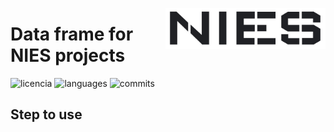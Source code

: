 <a href="https://www.nies.futbol/"><img
src="https://github.com/nepito/world_cup_semis/blob/develop/img/logo.jpeg" align="right" width="256"
/></a>

# Data frame for NIES projects
![licencia](https://img.shields.io/github/license/niesfutbol/niesframe)
![languages](https://img.shields.io/github/languages/top/niesfutbol/niesframe)
![commits](https://img.shields.io/github/commit-activity/y/niesfutbol/niesframe)

## Step to use

